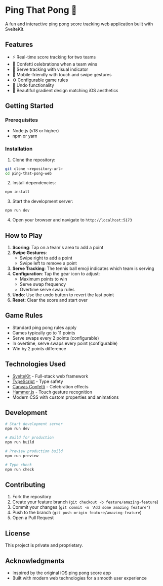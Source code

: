# Ping That Pong 🏓

A fun and interactive ping pong score tracking web application built with SvelteKit.

## Features

- ⚡ Real-time score tracking for two teams
- 🎉 Confetti celebrations when a team wins
- 🎾 Serve tracking with visual indicator
- 📱 Mobile-friendly with touch and swipe gestures
- ⚙️ Configurable game rules
- 🔄 Undo functionality
- 🎨 Beautiful gradient design matching iOS aesthetics

## Getting Started

### Prerequisites

- Node.js (v18 or higher)
- npm or yarn

### Installation

1. Clone the repository:
```bash
git clone <repository-url>
cd ping-that-pong-web
```

2. Install dependencies:
```bash
npm install
```

3. Start the development server:
```bash
npm run dev
```

4. Open your browser and navigate to `http://localhost:5173`

## How to Play

1. **Scoring**: Tap on a team's area to add a point
2. **Swipe Gestures**: 
   - Swipe right to add a point
   - Swipe left to remove a point
3. **Serve Tracking**: The tennis ball emoji indicates which team is serving
4. **Configuration**: Tap the gear icon to adjust:
   - Maximum points to win
   - Serve swap frequency
   - Overtime serve swap rules
5. **Undo**: Use the undo button to revert the last point
6. **Reset**: Clear the score and start over

## Game Rules

- Standard ping pong rules apply
- Games typically go to 11 points
- Serve swaps every 2 points (configurable)
- In overtime, serve swaps every point (configurable)
- Win by 2 points difference

## Technologies Used

- [SvelteKit](https://kit.svelte.dev/) - Full-stack web framework
- [TypeScript](https://www.typescriptlang.org/) - Type safety
- [Canvas Confetti](https://github.com/catdad/canvas-confetti) - Celebration effects
- [Hammer.js](https://hammerjs.github.io/) - Touch gesture recognition
- Modern CSS with custom properties and animations

## Development

```bash
# Start development server
npm run dev

# Build for production
npm run build

# Preview production build
npm run preview

# Type check
npm run check
```

## Contributing

1. Fork the repository
2. Create your feature branch (`git checkout -b feature/amazing-feature`)
3. Commit your changes (`git commit -m 'Add some amazing feature'`)
4. Push to the branch (`git push origin feature/amazing-feature`)
5. Open a Pull Request

## License

This project is private and proprietary.

## Acknowledgments

- Inspired by the original iOS ping pong score app
- Built with modern web technologies for a smooth user experience